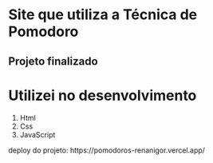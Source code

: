 <h1> Site que utiliza a Técnica de Pomodoro </h1>
<h2> Projeto finalizado </h2>

<h1> Utilizei no desenvolvimento </h1> 
<ol>
    <li> Html </li>
    <li> Css </li>
    <li> JavaScript </li>

</ol>

<p> deploy do projeto: https://pomodoros-renanigor.vercel.app/ </p>
